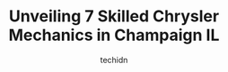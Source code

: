 ---
layout: ampstory
image: https://images.unsplash.com/photo-1580654712603-eb43273aff33?ixlib=rb-4.0.3&ixid=MnwxMjA3fDB8MHxwaG90by1wYWdlfHx8fGVufDB8fHx8&auto=format&fit=crop&w=640&h=853&q=80
author: techidn
featured: false
description: When it comes to maintaining and repairing your vehicle in Champaign IL, USA, you deserve nothing but the best. Thats why the 7 best Chrysler Mechanic in the area are here to offer their ex
title: Unveiling 7 Skilled Chrysler Mechanics in Champaign IL
cover:
   title: Unveiling 7 Skilled Chrysler Mechanics in Champaign IL
   subtitle: Rickpate
   background: https://images.unsplash.com/photo-1580654712603-eb43273aff33?ixlib=rb-4.0.3&ixid=MnwxMjA3fDB8MHxwaG90by1wYWdlfHx8fGVufDB8fHx8&auto=format&fit=crop&w=640&h=853&q=80

pages: 
 - layout: thirds
   top: <h1>#1 Champaign Chrysler Dodge Jeep Ram</h1>
   bottom: "<p>Drove up from mid-Missouri, bought a car. Was in and out in literally 20 mins. Stopped at Pizza Ranch in Springfield on the way back. Easiest buying experience I have eve</p>"
   background: https://www.knot35.com/toplist/wp-content/uploads/2023/06/best-chrysler-mechanic-1-in-champaign-il-1685838000.jpeg
   backgroundblur: true
 - layout: thirds
   top: <h1>#2 Car-X Tire & Auto</h1>
   bottom: "<p>2216 S Neil St, Champaign, IL 61820, United States</p>"
   background: https://www.knot35.com/toplist/wp-content/uploads/2023/06/best-chrysler-mechanic-2-in-champaign-il-1685838000.jpeg
   cta:
      link: https://www.knot35.com/toplist/unveiling-7-skilled-chrysler-mechanics-in-champaign-il/
      text: Unveiling 7 Skilled Chrysler Mechanics in Champaign IL
 - layout: thirds
   top: <h1>#3 Norris Tire & Auto Center</h1>
   bottom: "<p>702 N Country Fair Dr, Champaign, IL 61821, United States</p>"
   background: https://www.knot35.com/toplist/wp-content/uploads/2023/06/best-chrysler-mechanic-3-in-champaign-il-1685838001.jpeg
   cta:
      link: https://www.knot35.com/toplist/unveiling-7-skilled-chrysler-mechanics-in-champaign-il/
      text: Unveiling 7 Skilled Chrysler Mechanics in Champaign IL
 - layout: thirds
   top: <h1>#4 Ricks Automotive Service Inc.</h1>
   bottom: "<p>54 E Springfield Ave, Champaign, IL 61820, United States</p>"
   background: https://images.unsplash.com/photo-1557672172-298e090bd0f1?ixlib=rb-4.0.3&ixid=MnwxMjA3fDB8MHxwaG90by1wYWdlfHx8fGVufDB8fHx8&auto=format&fit=crop&w=640&h=853&q=80
   cta:
      link: https://www.knot35.com/toplist/unveiling-7-skilled-chrysler-mechanics-in-champaign-il/
      text: Unveiling 7 Skilled Chrysler Mechanics in Champaign IL
 - layout: thirds
   top: <h1>#5 Perfect Touch Auto Repair</h1>
   bottom: "<p>2602 N Mattis Ave, Champaign, IL 61822, United States</p>"
   background: https://images.unsplash.com/photo-1509114397022-ed747cca3f65?ixlib=rb-4.0.3&ixid=MnwxMjA3fDB8MHxwaG90by1wYWdlfHx8fGVufDB8fHx8&auto=format&fit=crop&w=640&h=853&q=80
   cta:
      link: https://www.knot35.com/toplist/unveiling-7-skilled-chrysler-mechanics-in-champaign-il/
      text: Unveiling 7 Skilled Chrysler Mechanics in Champaign IL
 - layout: thirds
   top: <h1>#6 TMS Auto Care</h1>
   bottom: "<p>1605 W Springfield Ave, Champaign, IL 61821, United States</p>"
   background: https://images.unsplash.com/photo-1567360425618-1594206637d2?ixlib=rb-4.0.3&ixid=MnwxMjA3fDB8MHxwaG90by1wYWdlfHx8fGVufDB8fHx8&auto=format&fit=crop&w=640&h=853&q=80
   cta:
      link: https://www.knot35.com/toplist/unveiling-7-skilled-chrysler-mechanics-in-champaign-il/
      text: Unveiling 7 Skilled Chrysler Mechanics in Champaign IL
 - layout: thirds
   top: <h1>#7 Gregs Truck, Tire & Auto Repair</h1>
   bottom: "<p>2616 N Mattis Ave, Champaign, IL 61822, United States</p>"
   background: https://images.unsplash.com/photo-1604871000636-074fa5117945?ixlib=rb-4.0.3&ixid=MnwxMjA3fDB8MHxwaG90by1wYWdlfHx8fGVufDB8fHx8&auto=format&fit=crop&w=640&h=853&q=80
   cta:
      link: https://www.knot35.com/toplist/unveiling-7-skilled-chrysler-mechanics-in-champaign-il/
      text: Unveiling 7 Skilled Chrysler Mechanics in Champaign IL
 - layout: thirds
   middle: Continue reading...
   background: https://images.unsplash.com/photo-1613843873231-1447db182f97?ixlib=rb-4.0.3&ixid=MnwxMjA3fDB8MHxwaG90by1wYWdlfHx8fGVufDB8fHx8&auto=format&fit=crop&w=640&h=853&q=80
   cta:
      link: https://www.knot35.com/toplist/unveiling-7-skilled-chrysler-mechanics-in-champaign-il/
      text: Unveiling 7 Skilled Chrysler Mechanics in Champaign IL
      
---